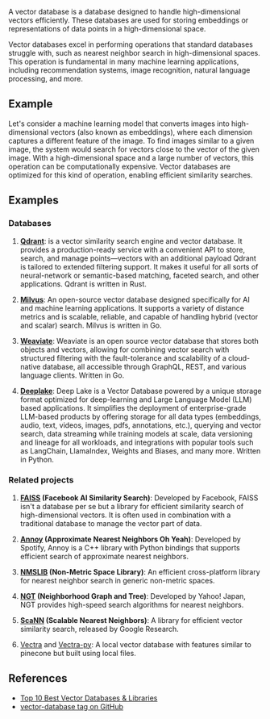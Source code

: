 A vector database is a database designed to handle high-dimensional vectors efficiently. These databases are used for storing embeddings or representations of data points in a high-dimensional space.

Vector databases excel in performing operations that standard databases struggle with, such as nearest neighbor search in high-dimensional spaces. This operation is fundamental in many machine learning applications, including recommendation systems, image recognition, natural language processing, and more. 

## Example

Let's consider a machine learning model that converts images into high-dimensional vectors (also known as embeddings), where each dimension captures a different feature of the image. To find images similar to a given image, the system would search for vectors close to the vector of the given image. With a high-dimensional space and a large number of vectors, this operation can be computationally expensive. Vector databases are optimized for this kind of operation, enabling efficient similarity searches.


## Examples

### Databases

1. **[Qdrant](https://qdrant.tech/)**: is a vector similarity search engine and vector database. It provides a production-ready service with a convenient API to store, search, and manage points—vectors with an additional payload Qdrant is tailored to extended filtering support. It makes it useful for all sorts of neural-network or semantic-based matching, faceted search, and other applications. Qdrant is written in Rust.

1. **[Milvus](https://github.com/milvus-io/milvus)**: An open-source vector database designed specifically for AI and machine learning applications. It supports a variety of distance metrics and is scalable, reliable, and capable of handling hybrid (vector and scalar) search. Milvus is written in Go.

1. **[Weaviate]()**: Weaviate is an open source vector database that stores both objects and vectors, allowing for combining vector search with structured filtering with the fault-tolerance and scalability of a cloud-native database, all accessible through GraphQL, REST, and various language clients. Written in Go.

1. **[Deeplake](https://github.com/activeloopai/deeplake)**: Deep Lake is a Vector Database powered by a unique storage format optimized for deep-learning and Large Language Model (LLM) based applications. It simplifies the deployment of enterprise-grade LLM-based products by offering storage for all data types (embeddings, audio, text, videos, images, pdfs, annotations, etc.), querying and vector search, data streaming while training models at scale, data versioning and lineage for all workloads, and integrations with popular tools such as LangChain, LlamaIndex, Weights and Biases, and many more. Written in Python.

### Related projects



1. **[FAISS](https://github.com/facebookresearch/faiss) (Facebook AI Similarity Search)**: Developed by Facebook, FAISS isn't a database per se but a library for efficient similarity search of high-dimensional vectors. It is often used in combination with a traditional database to manage the vector part of data.

3. **[Annoy](https://github.com/spotify/annoy) (Approximate Nearest Neighbors Oh Yeah)**: Developed by Spotify, Annoy is a C++ library with Python bindings that supports efficient search of approximate nearest neighbors.

4. **[NMSLIB](https://github.com/nmslib/nmslib) (Non-Metric Space Library)**: An efficient cross-platform library for nearest neighbor search in generic non-metric spaces.

5. **[NGT](https://github.com/yahoojapan/NGT) (Neighborhood Graph and Tree)**: Developed by Yahoo! Japan, NGT provides high-speed search algorithms for nearest neighbors.

8. **[ScaNN](https://github.com/google-research/google-research/tree/master/scann) (Scalable Nearest Neighbors)**: A library for efficient vector similarity search, released by Google Research.

9. [Vectra](https://github.com/Stevenic/vectra) and [Vectra-py](https://github.com/BMS-geodev/vectra-py): A local vector database with features similar to pinecone but built using local files.

## References

- [Top 10 Best Vector Databases & Libraries](https://byby.dev/vector-databases)
- [vector-database tag on GitHub](https://github.com/topics/vector-database)
